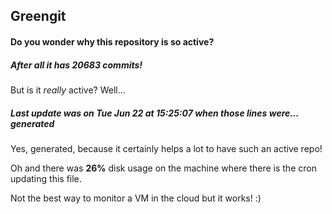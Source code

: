 ## Greengit

#### Do you wonder why this repository is so active?

##### After all it has 20683 commits!

But is it *really* active? Well...

##### Last update was on Tue Jun 22 at 15:25:07 when those lines were... generated

Yes, generated, because it certainly helps a lot to have such an active repo!

Oh and there was **26%** disk usage on the machine
where there is the cron updating this file.

Not the best way to monitor a VM in the cloud but it works! :)
